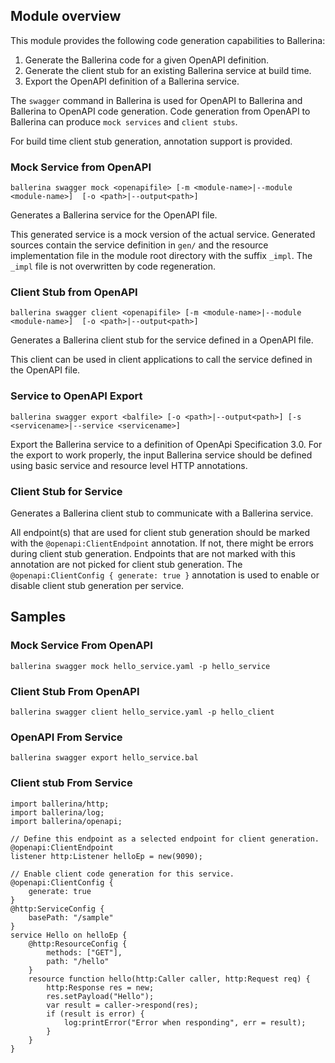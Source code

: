 ## Module overview
This module provides the following code generation capabilities to Ballerina:
1. Generate the Ballerina code for a given OpenAPI definition.
2. Generate the client stub for an existing Ballerina service at build time.
3. Export the OpenAPI definition of a Ballerina service.

The `swagger` command in Ballerina is used for OpenAPI to Ballerina and Ballerina to OpenAPI code generation.
Code generation from OpenAPI to Ballerina can produce `mock services` and `client stubs`.

For build time client stub generation, annotation support is provided.

### Mock Service from OpenAPI
`ballerina swagger mock <openapifile>
    [-m <module-name>|--module <module-name>] 
    [-o <path>|--output<path>]`

Generates a Ballerina service for the OpenAPI file.

This generated service is a mock version of the actual service. Generated sources contain the service definition in `gen/` and the resource implementation file in the module root directory with the suffix `_impl`. The `_impl` file is not overwritten by code regeneration.

### Client Stub from OpenAPI
`ballerina swagger client <openapifile>
    [-m <module-name>|--module <module-name>] 
    [-o <path>|--output<path>]`
    
Generates a Ballerina client stub for the service defined in a OpenAPI file.

This client can be used in client applications to call the service defined in the OpenAPI file.

### Service to OpenAPI Export
`ballerina swagger export <balfile>
    [-o <path>|--output<path>]
    [-s <servicename>|--service <servicename>]`

Export the Ballerina service to a definition of OpenApi Specification 3.0.
For the export to work properly, the input Ballerina service should be defined using basic service and resource level HTTP annotations.

### Client Stub for Service
Generates a Ballerina client stub to communicate with a Ballerina service.

All endpoint(s) that are used for client stub generation should be marked with the `@openapi:ClientEndpoint` annotation. If not, there might be errors during client stub generation. Endpoints that are not marked with this annotation are not picked for client stub generation.
The `@openapi:ClientConfig { generate: true }` annotation is used to enable or disable client stub generation per service.

## Samples
### Mock Service From OpenAPI
`ballerina swagger mock hello_service.yaml -p hello_service`

### Client Stub From OpenAPI
`ballerina swagger client hello_service.yaml -p hello_client`

### OpenAPI From Service
`ballerina swagger export hello_service.bal`

### Client stub From Service
```ballerina
import ballerina/http;
import ballerina/log;
import ballerina/openapi;

// Define this endpoint as a selected endpoint for client generation.
@openapi:ClientEndpoint
listener http:Listener helloEp = new(9090);

// Enable client code generation for this service.
@openapi:ClientConfig {
    generate: true
}
@http:ServiceConfig {
    basePath: "/sample"
}
service Hello on helloEp {    
    @http:ResourceConfig {
        methods: ["GET"],
        path: "/hello"
    }
    resource function hello(http:Caller caller, http:Request req) {
        http:Response res = new;
        res.setPayload("Hello");
        var result = caller->respond(res);
        if (result is error) {
            log:printError("Error when responding", err = result);
        }
    }
}
```

